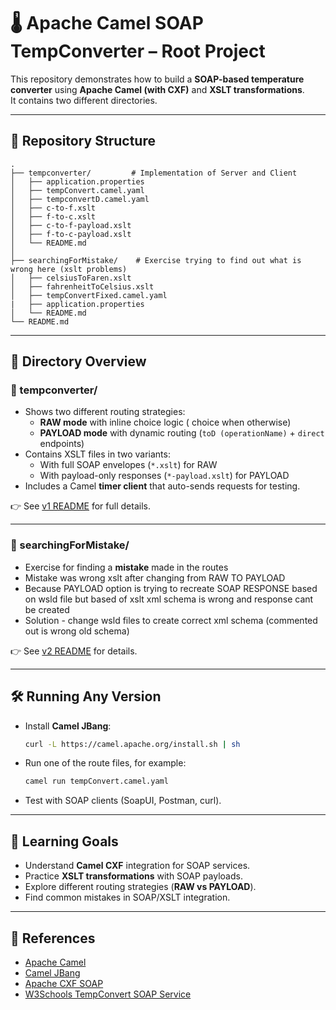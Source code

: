 # 🌡️ Apache Camel SOAP TempConverter – Root Project

This repository demonstrates how to build a **SOAP-based temperature converter** using **Apache Camel (with CXF)** and **XSLT transformations**.  
It contains two different directories.

---

## 📂 Repository Structure
```
.
├── tempconverter/         # Implementation of Server and Client
│   ├── application.properties
│   ├── tempConvert.camel.yaml
│   ├── tempconvertD.camel.yaml
│   ├── c-to-f.xslt
│   ├── f-to-c.xslt
│   ├── c-to-f-payload.xslt
│   ├── f-to-c-payload.xslt
│   └── README.md           
│
├── searchingForMistake/    # Exercise trying to find out what is wrong here (xslt problems)
│   ├── celsiusToFaren.xslt
│   ├── fahrenheitToCelsius.xslt
│   ├── tempConvertFixed.camel.yaml
|   ├── application.properties
│   └── README.md             
└── README.md              
```

---

## 📖 Directory Overview

### 🔹 tempconverter/
- Shows two different routing strategies:
  - **RAW mode** with inline choice logic ( choice when otherwise)
  - **PAYLOAD mode** with dynamic routing (`toD (operationName)` + `direct` endpoints)
- Contains XSLT files in two variants:
  - With full SOAP envelopes (`*.xslt`) for RAW
  - With payload-only responses (`*-payload.xslt`) for PAYLOAD
- Includes a Camel **timer client** that auto-sends requests for testing.

👉 See [v1 README](./tempconverter/README.md) for full details.

---

### 🔹 searchingForMistake/
- Exercise for finding a **mistake** made in the routes
- Mistake was wrong xslt after changing from RAW TO PAYLOAD
- Because PAYLOAD option is trying to recreate SOAP RESPONSE based on wsld file
  but based of xslt xml schema is wrong and response cant be created
- Solution - change wsld files to create correct xml schema (commented out is wrong old schema)

👉 See [v2 README](./searchingForMistake/README.md) for details.

---

## 🛠️ Running Any Version
- Install **Camel JBang**:
  ```bash
  curl -L https://camel.apache.org/install.sh | sh
  ```
- Run one of the route files, for example:
  ```bash
  camel run tempConvert.camel.yaml
  ```
- Test with SOAP clients (SoapUI, Postman, curl).

---

## 🎯 Learning Goals
- Understand **Camel CXF** integration for SOAP services.
- Practice **XSLT transformations** with SOAP payloads.
- Explore different routing strategies (**RAW vs PAYLOAD**).
- Find common mistakes in SOAP/XSLT integration.

---

## 📖 References
- [Apache Camel](https://camel.apache.org/)
- [Camel JBang](https://camel.apache.org/manual/camel-jbang.html)
- [Apache CXF SOAP](https://cxf.apache.org/)
- [W3Schools TempConvert SOAP Service](https://www.w3schools.com/xml/tempconvert.asmx)
